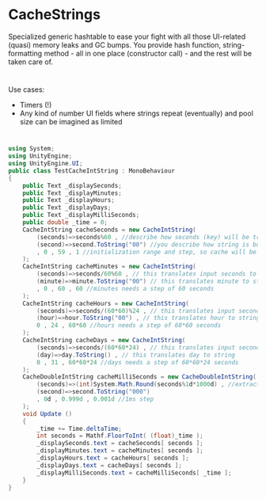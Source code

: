 # CacheStrings
Specialized generic hashtable to ease your fight with all those UI-related (quasi) memory leaks and GC bumps. You provide hash function, string-formatting method - all in one place (constructor call) - and the rest will be taken care of.
#
Use cases:
- Timers (!)
- Any kind of number UI fields where strings repeat (eventually) and pool size can be imagined as limited
#
```C#
using System;
using UnityEngine;
using UnityEngine.UI;
public class TestCacheIntString : MonoBehaviour
{
    public Text _displaySeconds;
    public Text _displayMinutes;
    public Text _displayHours;
    public Text _displayDays;
    public Text _displayMilliSeconds;
    public double _time = 0;
    CacheIntString cacheSeconds = new CacheIntString(
        (seconds)=>seconds%60 , //describe how seconds (key) will be translated to useful value (hash)
        (second)=>second.ToString("00") //you describe how string is built based on given value (hash)
        , 0 , 59 , 1 //initialization range and step, so cache will be warmed up and ready
    );
    CacheIntString cacheMinutes = new CacheIntString(
        (seconds)=>seconds/60%60 , // this translates input seconds to minutes
        (minute)=>minute.ToString("00") // this translates minute to string
        , 0 , 60 , 60 //minutes needs a step of 60 seconds
    );
    CacheIntString cacheHours = new CacheIntString(
        (seconds)=>seconds/(60*60)%24 , // this translates input seconds to hours
        (hour)=>hour.ToString("00") , // this translates hour to string
        0 , 24 , 60*60 //hours needs a step of 60*60 seconds
    );
    CacheIntString cacheDays = new CacheIntString(
        (seconds)=>seconds/(60*60*24) , // this translates input seconds to days
        (day)=>day.ToString() , // this translates day to string
        0 , 31 , 60*60*24 //days needs a step of 60*60*24 seconds
    );
    CacheDoubleIntString cacheMilliSeconds = new CacheDoubleIntString(
        (seconds)=>(int)System.Math.Round(seconds%1d*1000d) , //extract 3 decimal places
        (second)=>second.ToString("000")
        , 0d , 0.999d , 0.001d //1ms step
    );
    void Update ()
    {
        _time += Time.deltaTime;
        int seconds = Mathf.FloorToInt( (float)_time );
        _displaySeconds.text = cacheSeconds[ seconds ];
        _displayMinutes.text = cacheMinutes[ seconds ];
        _displayHours.text = cacheHours[ seconds ];
        _displayDays.text = cacheDays[ seconds ];
        _displayMilliSeconds.text = cacheMilliSeconds[ _time ];
    }
}
```
#
